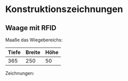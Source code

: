 # Konstruktionszeichnungen

## Waage mit RFID

Maaße das Wiegebereichs: 

Tiefe | Breite | Höhe
--------|----|---
365 | 250 | 50 

Zeichnungen: 


